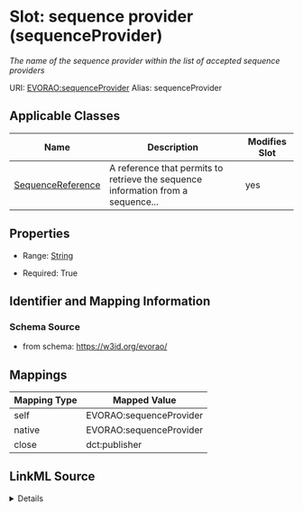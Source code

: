

# Slot: sequence provider (sequenceProvider) 


_The name of the sequence provider within the list of accepted sequence providers_





URI: [EVORAO:sequenceProvider](https://w3id.org/evorao/sequenceProvider)
Alias: sequenceProvider

<!-- no inheritance hierarchy -->





## Applicable Classes

| Name | Description | Modifies Slot |
| --- | --- | --- |
| [SequenceReference](SequenceReference.md) | A reference that permits to retrieve the sequence information from a sequence... |  yes  |







## Properties

* Range: [String](String.md)

* Required: True





## Identifier and Mapping Information







### Schema Source


* from schema: https://w3id.org/evorao/




## Mappings

| Mapping Type | Mapped Value |
| ---  | ---  |
| self | EVORAO:sequenceProvider |
| native | EVORAO:sequenceProvider |
| close | dct:publisher |




## LinkML Source

<details>
```yaml
name: sequenceProvider
description: The name of the sequence provider within the list of accepted sequence
  providers
title: sequence provider
from_schema: https://w3id.org/evorao/
close_mappings:
- dct:publisher
rank: 1000
alias: sequenceProvider
domain_of:
- SequenceReference
range: string
required: true
multivalued: false
equals_string_in:
- ENA
- GenBank

```
</details>